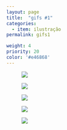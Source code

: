 ```yaml
---
layout: page
title:  "gifs #1"
categories:
  - item: ilustração
permalink: gifs1

weight: 4
priority: 20
color: '#e46868'
---
```


<figure><img src="{{ site.baseurl }}/assets/gifs1/gif_apps.gif"/></figure>
<figure><img src="{{ site.baseurl }}/assets/gifs1/gif_inovation.gif"/></figure>
<figure><img src="{{ site.baseurl }}/assets/gifs1/gif_system.gif"/></figure>
<figure><img src="{{ site.baseurl }}/assets/gifs1/gif_ux.gif"/></figure>
<figure><img src="{{ site.baseurl }}/assets/gifs1/phone_ripple.gif"/></figure>
